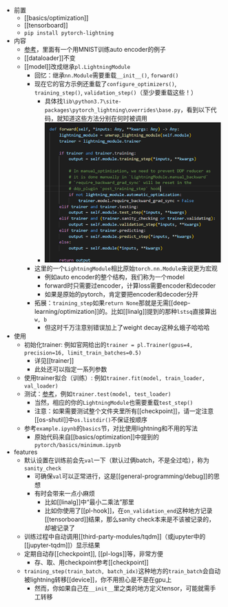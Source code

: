 - 前置
  - [[basics/optimization]]
  - [[tensorboard]]
  - `pip install pytorch-lightning`
- 内容
  - [参考](https://www.pytorchlightning.ai/)，里面有一个用MNIST训练auto encoder的例子
  - [[dataloader]]不变
  - [[model]]改成继承`pl.LightningModule`
    - 回忆：继承`nn.Module`需要重载`__init__()`, `forward()`
    - 现在它的官方示例还重载了`configure_optimizers()`, `training_step()`, `validation_step()`（至少要重载这些！）
      - 具体找`lib\python3.7\site-packages\pytorch_lightning\overrides\base.py`，看到以下代码，就知道这些方法分别在何时被调用
      - ![](lightning-module-methods.png)
    - 这里的一个`LightningModule`相比原始`torch.nn.Module`来说更为宏观
      - 例如auto encoder的整个结构，我们称为一个model
      - forward时只需要过encoder，计算loss需要encoder和decoder
      - 如果是原始的pytorch，肯定要把encoder和decoder分开
    - 拓展：`training_step`如果`return None`那就是无需[[deep-learning/optimization]]的。比如[[linalg]]提到的那种`lstsq`直接算出`w, b`
      - 但这时千万注意别错误加上了weight decay这种幺蛾子哈哈哈
- 使用
  - 初始化trainer: 例如官网给出的`trainer = pl.Trainer(gpus=4, precision=16, limit_train_batches=0.5)`
    - 详见[[trainer]]
    - 此处还可以指定一系列参数
  - 使用trainer拟合（训练）: 例如`trainer.fit(model, train_loader, val_loader)`
  - 测试：[参考](https://pytorch-lightning.readthedocs.io/en/latest/common/evaluation_basic.html#add-a-test-loop)，例如`trainer.test(model, test_loader)`
    - 当然，相应的你的`LightningModule`也需要重载`test_step()`
    - 注意：如果需要测试整个文件夹里所有[[checkpoint]]，请一定注意[[os-shutil]]中`os.listdir()`不保证按顺序
  - 参考`example.ipynb`的`basics`节，对比使用lightning和不用的写法
    - 原始代码来自[[basics/optimization]]中提到的`pytorch/basics/minimum.ipynb`
- features
  - 默认设置在训练前会先`val`一下（默认过俩batch，不是全过哈），称为`sanity_check`
    - 可确保`val`可以正常进行，这是[[general-programming/debug]]的思想
    - 有时会带来一点小麻烦
      - 比如[[linalg]]中“最小二乘法”那里
      - 比如你使用了[[pl-hook]]，在`on_validation_end`这种地方记录[[tensorboard]]结果，那么sanity check本来是不该被记录的，却被记录了
  - 训练过程中自动调用[[third-party-modules/tqdm]]（或jupyter中的[[jupyter-tqdm]]）显示结果
  - 定期自动存[[checkpoint]], [[pl-logs]]等，非常方便
    - 存、取、用checkpoint参考[[checkpoint]]
  - `training_step(train_batch, batch_idx)`这种地方的`train_batch`会自动被lightning转移[[device]]，你不用担心是不是在gpu上
    - 然而，你如果自己在`__init__`里之类的地方定义tensor，可能就需手工转移